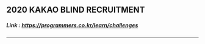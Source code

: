 ## 2020 KAKAO BLIND RECRUITMENT   
##### Link : https://programmers.co.kr/learn/challenges

---------